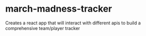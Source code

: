 # march-madness-tracker
Creates a react app that will interact with different apis to build a comprehensive team/player tracker
